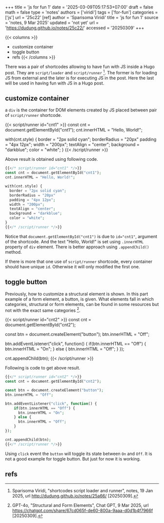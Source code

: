 +++
title = 'js for fun 1'
date = '2025-03-09T05:17:53+07:00'
draft = false
math = false
type = 'notes'
authors = ['viridi']
tags = ['for-fun']
categories = ['js']
url = '25c22'
[ref]
author = 'Sparisoma Viridi'
title = 'js for fun 1'
source = 'notes, 9 Mar 2025'
updated = 'not yet'
url = 'https://dudung.github.io/notes/25c22/'
accessed = '20250309'
+++

{{< columns >}}
+ customize container
+ toggle button
+ refs
{{< /columns >}}

<!--more-->

There was a pair of shortcodes allowing to have fun with JS inside a Hugo post. They are `script/loader` and `script/runner` [^viridi_2025]. The former is for loading JS from external and the later is for executing JS in the post. Here the last will be used in having fun with JS in a Hugo post.


## customize container
a `div` is the container for DOM elements created by JS placed between pair of `script/runner` shortcode.

{{< script/runner id="cnt1" >}}
const cnt = document.getElementById("cnt1");
cnt.innerHTML = "Hello, World!";

with(cnt.style) {
  border = "2px solid cyan";
  borderRadius = "20px"
  padding = "4px 12px";
  width = "200px";
  textAlign = "center";
  background = "darkblue";
  color = "white";
}
{{< /script/runner >}}

Above result is obtained using following code.

```php
{{</* script/runner id="cnt1" */>}}
const cnt = document.getElementById("cnt1");
cnt.innerHTML = "Hello, World!";

with(cnt.style) {
  border = "2px solid cyan";
  borderRadius = "20px"
  padding = "4px 12px";
  width = "200px";
  textAlign = "center";
  background = "darkblue";
  color = "white";
}
{{</* /script/runner */>}}
```

Notice that `document.getElementById("cnt1")` is due to `id="cnt1"`, argument of the shortcode. And the text "Hello, World!" is set using 
`.innerHTML` property of `div` element. There is better approach using `.appendChild()` method.

If there is more that one use of `script/runner` shortcode, every container should have unique `id`. Otherwise it will only modified the first one.


## toggle button
Previously, how to customize a structural element is shown. In this part example of a form element, a button, is given. What elements fall in which categories, structural or form elements, can be found in some resources but not with the exact same categories [^gpt4o_20205].

{{< script/runner id="cnt2" >}}
const cnt = document.getElementById("cnt2");

const btn = document.createElement("button");
btn.innerHTML = "Off";

btn.addEventListener("click", function() {
    if(btn.innerHTML == "Off") {
      btn.innerHTML = "On";
    } else {
      btn.innerHTML = "Off";
    }
});

cnt.appendChild(btn);
{{< /script/runner >}}

Following is code to get above result.

```php
{{</* script/runner id="cnt2" */>}}
const cnt = document.getElementById("cnt2");

const btn = document.createElement("button");
btn.innerHTML = "Off";

btn.addEventListener("click", function() {
    if(btn.innerHTML == "Off") {
      btn.innerHTML = "On";
    } else {
      btn.innerHTML = "Off";
    }
});

cnt.appendChild(btn);
{{</* /script/runner */>}}
```

Using `click` event the `button` will toggle its state between `On` and `Off`. It is not a good example for toggle button. But just for now it is working. 


## refs
[^viridi_2025]: Sparisoma Viridi, "shortcodes script loader and runner", notes, 19 Jan 2025, url http://dudung.github.io/notes/25a66/ [20250309].
[^gpt4o_20205]: GPT-4o, "Structural and Form Elements", Chat GPT, 9 Mar 2025, url https://chatgpt.com/share/67cd065f-de60-800a-9aaa-d0d1b4f7966f [20250309].
